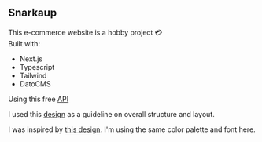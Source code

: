 ## Snarkaup

This e-commerce website is a hobby project :credit_card:
<br> Built with:

- Next.js
- Typescript
- Tailwind
- DatoCMS

Using this free [API](https://fakestoreapi.com/)

I used this [design](<https://www.figma.com/file/suje7k21VJCYhFO84xEAU3/Free-E-commerce-Design-System-(Community)?type=design&node-id=650-90828&mode=design&t=GAtCxJ8ev5Kucwln-0>) as a guideline on overall structure and layout.

I was inspired by [this design](https://dribbble.com/shots/22688248-Ecommerce-Website-Design). I'm using the same color palette and font here.
